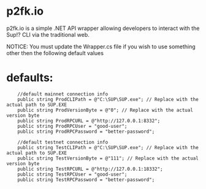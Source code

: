 # p2fk.io
p2fk.io is a simple .NET API wrapper allowing developers to interact with the Sup!? CLI via the traditional web.

NOTICE: You must update the Wrapper.cs file if you wish to use something other then the following default values 

# defaults:
        
        //default mainnet connection info
        public string ProdCLIPath = @"C:\SUP\SUP.exe"; // Replace with the actual path to SUP.EXE
        public string ProdVersionByte = @"0"; // Replace with the actual version byte
        public string ProdRPCURL = @"http://127.0.0.1:8332";
        public string ProdRPCUser = "good-user";
        public string ProdRPCPassword = "better-password";

        //default testnet connection info
        public string TestCLIPath = @"C:\SUP\SUP.exe"; // Replace with the actual path to SUP.EXE
        public string TestVersionByte = @"111"; // Replace with the actual version byte
        public string TestRPCURL = @"http://127.0.0.1:18332";
        public string TestRPCUser = "good-user";
        public string TestRPCPassword = "better-password"; 
